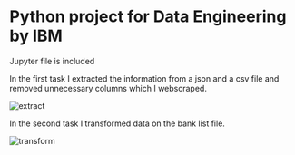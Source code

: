 # Python project for Data Engineering by IBM


Jupyter file is included

In the first task I extracted the information from a json and a csv file and removed unnecessary columns which I webscraped.

![extract](https://github.com/KarlJosephKumar/PythonDataEngineeringIBM/assets/41339304/79e02acf-ef81-4ecb-b4eb-1f9521e84ea7)

In the second task I transformed data on the bank list file.

![transform](https://github.com/KarlJosephKumar/PythonDataEngineeringIBM/assets/41339304/59763d2d-5c9e-48d7-aab1-08d5c54a81fa)
